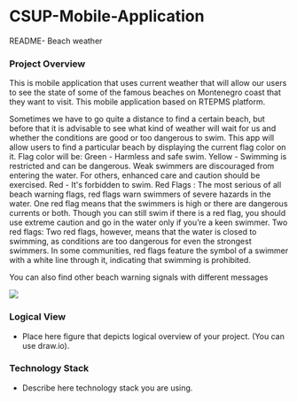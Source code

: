 # CSUP-Mobile-Application

README- Beach weather

### Project Overview

This is mobile application that uses current weather that will allow our users to see the state of some of the famous beaches on Montenegro coast that they want to visit.
This mobile application based on RTEPMS platform.

Sometimes we have to go quite a distance to find a certain beach, but before that it is advisable to see what kind of weather will wait for us and whether the conditions are good or too dangerous to swim. 
This app will allow users to find a particular beach by displaying the current flag color on it.
Flag color will be:
Green - Harmless and safe swim.
Yellow - Swimming is restricted and can be dangerous. Weak swimmers are discouraged from entering the water. For others, enhanced care and caution should be exercised.
Red -   It's forbidden to swim.
Red Flags :
The most serious of all beach warning flags, red flags warn swimmers of severe hazards in the water. One red flag means that the swimmers is high or there are dangerous currents or both. Though you can still swim if there is a red flag, you should use extreme caution and go in the water only if you’re a keen swimmer.
Two red flags:
Two red flags, however, means that the water is closed to swimming, as conditions are too dangerous for even the strongest swimmers. In some communities, red flags feature the symbol of a swimmer with a white line through it, indicating that swimming is prohibited.

You can also find other beach warning signals with different messages

![](https://cdn.travelpulse.com/images/99999999-9999-9999-9999-999999999999/078056a3-ad68-9a0c-ec5c-e7c288add5a8/630x355.png)


### Logical View

* Place here figure that depicts logical overview of your project. (You can use draw.io).


### Technology Stack

* Describe here technology stack you are using.
